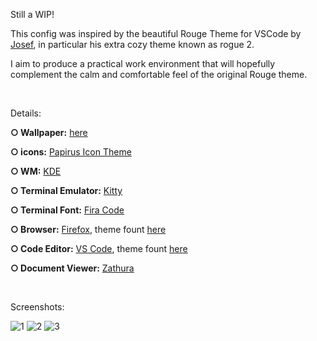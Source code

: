 Still a WIP!

This config was inspired by the beautiful Rouge Theme for VSCode by [Josef](https://github.com/josefaidt), in particular his extra cozy theme known as rogue 2.

I aim to produce a practical work environment that will hopefully complement the calm and comfortable feel of the original Rouge theme. 

⠀


Details:

<strong>○ Wallpaper:</strong> [here](https://github.com/Daniel27110/Dot-Files/blob/master/Pictures/br.jpg)

<strong>○ icons:</strong> [Papirus Icon Theme](https://github.com/PapirusDevelopmentTeam/papirus-icon-theme)

<strong>○ WM:</strong> [KDE](https://kde.org/)

<strong>○ Terminal Emulator:</strong> [Kitty](https://github.com/kovidgoyal/kitty)

<strong>○ Terminal Font:</strong> [Fira Code](https://github.com/tonsky/FiraCode)

<strong>○ Browser:</strong> [Firefox](https://www.mozilla.org/en-US/firefox/new/), theme fount [here](https://addons.mozilla.org/en-US/firefox/addon/new-rouge-theme/)

<strong>○ Code Editor:</strong> [VS Code](https://code.visualstudio.com/), theme fount [here](https://github.com/josefaidt/rouge-theme)

<strong>○ Document Viewer:</strong> [Zathura](https://pwmt.org/projects/zathura/)

    
⠀


Screenshots:


![1](https://user-images.githubusercontent.com/98629277/211129714-c7f55ef6-a5dd-4f18-b9c4-de6d1937607f.png)
![2](https://user-images.githubusercontent.com/98629277/211129716-e5e93518-7fad-4d4f-9e25-56b32b577e5c.png)
![3](https://user-images.githubusercontent.com/98629277/211175675-de1300cc-6074-44f8-884d-09231386e170.png)
